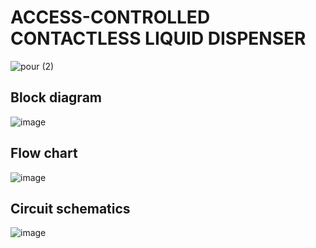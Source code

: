 # ACCESS-CONTROLLED CONTACTLESS LIQUID DISPENSER
![pour (2)](https://user-images.githubusercontent.com/96857630/152315897-77563ef2-4230-4c42-804d-a10387b5d90d.jpg)


## Block diagram
![image](https://user-images.githubusercontent.com/96857630/152321292-e1de0f70-d5d4-4fda-a2a2-490bd74d38b1.png)

## Flow chart
![image](https://user-images.githubusercontent.com/96857630/152321427-593299c8-ca8c-4600-ac3b-6e6dbaf529b2.png)

## Circuit schematics
![image](https://user-images.githubusercontent.com/96857630/152321563-5286e7a3-564b-4fc3-9a64-ddec8f4da5fd.png)


